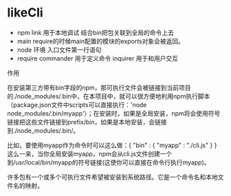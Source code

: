 # likeCli

* npm link
  用于本地调试 结合bin把包关联到全局的命令上去
* main
  require的时候main配置的模块的exports对象会被返回。
* node 环境
  入口文件第一行语句
* require
  commander 用于定义命令
  inquirer 用于和用户交互


作用

在安装第三方带有bin字段的npm，那可执行文件会被链接到当前项目的./node_modules/.bin中，在本项目中，就可以很方便地利用npm执行脚本（package.json文件中scripts可以直接执行：'node node_modules/.bin/myapp'）；在安装时，如果是全局安装，npm将会使用符号链接把这些文件链接到prefix/bin，如果是本地安装，会链接到./node_modules/.bin/。

比如，要使用myapp作为命令时可以这么做：{ "bin" : { "myapp" : "./cli.js" } }
这么一来，当你全局安装myapp，npm会从cli.js文件创建一个到/usr/local/bin/myapp的符号链接(这使你可以直接在命令行执行myapp)。

许多包有一个或多个可执行文件希望被安装到系统路径。它是一个命令名和本地文件名的映射。



